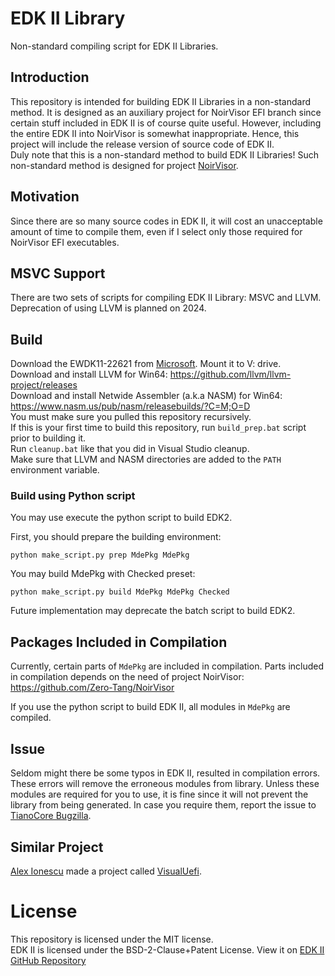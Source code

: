 # EDK II Library
Non-standard compiling script for EDK II Libraries.

## Introduction
This repository is intended for building EDK II Libraries in a non-standard method. It is designed as an auxiliary project for NoirVisor EFI branch since certain stuff included in EDK II is of course quite useful. However, including the entire EDK II into NoirVisor is somewhat inappropriate. Hence, this project will include the release version of source code of EDK II. <br>
Duly note that this is a non-standard method to build EDK II Libraries! Such non-standard method is designed for project [NoirVisor](https://github.com/Zero-Tang/NoirVisor).

## Motivation
Since there are so many source codes in EDK II, it will cost an unacceptable amount of time to compile them, even if I select only those required for NoirVisor EFI executables.

## MSVC Support
There are two sets of scripts for compiling EDK II Library: MSVC and LLVM. <br>
Deprecation of using LLVM is planned on 2024.

## Build
Download the EWDK11-22621 from [Microsoft](https://docs.microsoft.com/en-us/legal/windows/hardware/enterprise-wdk-license-2022). Mount it to V: drive. <br>
Download and install LLVM for Win64: https://github.com/llvm/llvm-project/releases <br>
Download and install Netwide Assembler (a.k.a NASM) for Win64: https://www.nasm.us/pub/nasm/releasebuilds/?C=M;O=D <br>
You must make sure you pulled this repository recursively. <br>
If this is your first time to build this repository, run `build_prep.bat` script prior to building it. <br>
Run `cleanup.bat` like that you did in Visual Studio cleanup. <br>
Make sure that LLVM and NASM directories are added to the `PATH` environment variable.

### Build using Python script
You may use execute the python script to build EDK2.

First, you should prepare the building environment:
```
python make_script.py prep MdePkg MdePkg
```
You may build MdePkg with Checked preset:
```
python make_script.py build MdePkg MdePkg Checked
```
Future implementation may deprecate the batch script to build EDK2.

## Packages Included in Compilation
Currently, certain parts of `MdePkg` are included in compilation. Parts included in compilation depends on the need of project NoirVisor: https://github.com/Zero-Tang/NoirVisor

If you use the python script to build EDK II, all modules in `MdePkg` are compiled.

## Issue
Seldom might there be some typos in EDK II, resulted in compilation errors. These errors will remove the erroneous modules from library. Unless these modules are required for you to use, it is fine since it will not prevent the library from being generated. In case you require them, report the issue to [TianoCore Bugzilla](https://bugzilla.tianocore.org/). <br>

## Similar Project
[Alex Ionescu](https://github.com/ionescu007) made a project called [VisualUefi](https://github.com/ionescu007/VisualUefi).

# License
This repository is licensed under the MIT license. <br>
EDK II is licensed under the BSD-2-Clause+Patent License. View it on [EDK II GitHub Repository](https://github.com/tianocore/edk2/blob/master/License.txt)
